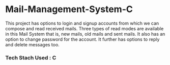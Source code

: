 # Mail-Management-System-C

This project has options to login and signup accounts from which we can compose and read received mails. Three types of read modes are available in this Mail System that is, new mails, old mails and sent mails. It also has an option to change password for the account. It further has options to reply and delete messages too.

### Tech Stach Used : C
